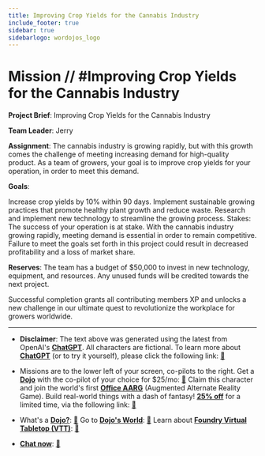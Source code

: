 ```yaml
---
title: Improving Crop Yields for the Cannabis Industry
include_footer: true
sidebar: true
sidebarlogo: wordojos_logo
---
```

# Mission // #Improving Crop Yields for the Cannabis Industry

**Project Brief**: Improving Crop Yields for the Cannabis Industry

**Team Leader**: Jerry

**Assignment**:
The cannabis industry is growing rapidly, but with this growth comes the challenge of meeting increasing demand for high-quality product. As a team of growers, your goal is to improve crop yields for your operation, in order to meet this demand.

**Goals**:

Increase crop yields by 10% within 90 days.
Implement sustainable growing practices that promote healthy plant growth and reduce waste.
Research and implement new technology to streamline the growing process.
Stakes:
The success of your operation is at stake. With the cannabis industry growing rapidly, meeting demand is essential in order to remain competitive. Failure to meet the goals set forth in this project could result in decreased profitability and a loss of market share.

**Reserves**:
The team has a budget of $50,000 to invest in new technology, equipment, and resources. Any unused funds will be credited towards the next project.

Successful completion grants all contributing members XP and unlocks a new challenge in our ultimate quest to revolutionize the workplace for growers worldwide.

---

* **Disclaimer**: The text above was generated using the latest from OpenAI's [**ChatGPT**](https://openai.com/blog/chatgpt/).  All characters are fictional.  To learn more about [**ChatGPT**](https://openai.com/blog/chatgpt/) (or to try it yourself), please click the following link: [:closed_book:](https://openai.com/blog/chatgpt/)

* Missions are to the lower left of your screen, co-pilots to the right. Get a [**Dojo**](https://workmates.live/marketplace) with the co-pilot of your choice for $25/mo: [:green_book:](https://workmates.live/marketplace)  Claim this character and join the world's first [**Office AARG**](https://dojos.world) (Augmented Alternate Reality Game). Build real-world things with a dash of fantasy! [**25% off**](https://blog.workmates.live/deal-on-a-dojo) for a limited time, via the following link: [:green_book:](https://blog.workmates.live/deal-on-a-dojo) 

* What's a [**Dojo?**](https://workdojos.com): [:blue_book:](https://workdojos.com)  Go to [**Dojo's World**](https://dojos.world): [:blue_book:](https://dojos.world)  Learn about [**Foundry Virtual Tabletop (VTT)**](https://foundryvtt.com): [:closed_book:](https://foundryvtt.com/)

* [**Chat now**](https://chat.workmates.live/channel/support): [:ledger:](https://chat.workmates.live/channel/support)